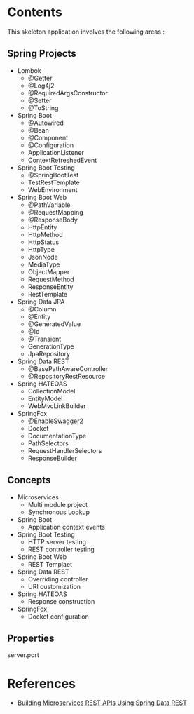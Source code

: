 # Contents
This skeleton application involves the following areas :

## Spring Projects
* Lombok
    - @Getter
    - @Log4j2
    - @RequiredArgsConstructor
    - @Setter
    - @ToString
* Spring Boot
    - @Autowired
    - @Bean
    - @Component
    - @Configuration
    - ApplicationListener
    - ContextRefreshedEvent
* Spring Boot Testing
    - @SpringBootTest
    - TestRestTemplate
    - WebEnvironment
* Spring Boot Web
    - @PathVariable
    - @RequestMapping
    - @ResponseBody
    - HttpEntity
    - HttpMethod
    - HttpStatus
    - HttpType
    - JsonNode
    - MediaType
    - ObjectMapper
    - RequestMethod
    - ResponseEntity
    - RestTemplate
* Spring Data JPA
    - @Column
    - @Entity
    - @GeneratedValue
    - @Id
    - @Transient
    - GenerationType
    - JpaRepository
* Spring Data REST
    - @BasePathAwareController
    - @RepositoryRestResource
* Spring HATEOAS
    - CollectionModel
    - EntityModel
    - WebMvcLinkBuilder
* SpringFox
    - @EnableSwagger2
    - Docket
    - DocumentationType
    - PathSelectors
    - RequestHandlerSelectors
    - ResponseBuilder    

## Concepts
* Microservices
    - Multi module project
    - Synchronous Lookup
* Spring Boot
    - Application context events
* Spring Boot Testing
    - HTTP server testing
    - REST controller testing
* Spring Boot Web
    - REST Templaet
* Spring Data REST
    - Overriding controller
    - URI customization
* Spring HATEOAS
    - Response construction
* SpringFox
    - Docket configuration

## Properties
server.port

# References
* [Building Microservices REST APIs Using Spring Data REST](https://www.pluralsight.com/courses/microservices-rest-apis-spring-data)
